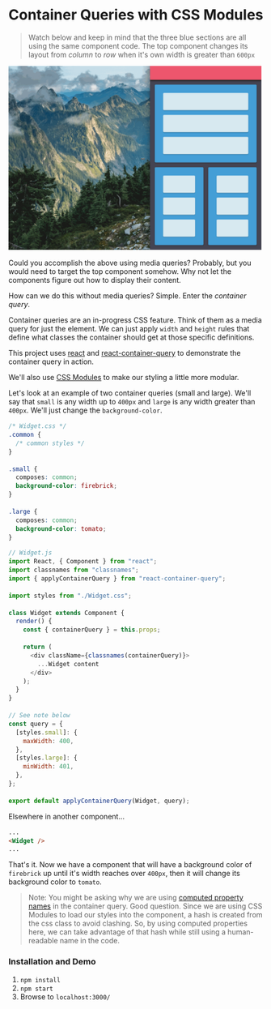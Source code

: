# Container Queries with CSS Modules
> Watch below and keep in mind that the three blue sections are all using the same component code. The top component changes its layout from _column_ to _row_ when it's own width is greater than `600px`

![Container Queries FTW](container-query.gif)

Could you accomplish the above using media queries? Probably, but you would need to target the top component somehow. Why not let the components figure out how to display their content.

How can we do this without media queries? Simple. Enter the *container query*.

Container queries are an in-progress CSS feature. Think of them as a media query for just the element. We can just apply `width` and `height` rules that define what classes the container should get at those specific definitions.

This project uses [react](https://facebook.github.io/react/) and [react-container-query](http://d6u.github.io/react-container-query/) to demonstrate the container query in action. 

We'll also use [CSS Modules](https://github.com/css-modules/css-modules) to make our styling a little more modular.

Let's look at an example of two container queries (small and large). We'll say that `small` is any width up to `400px` and `large` is any width greater than `400px`. We'll just change the `background-color`.
```css
/* Widget.css */
.common {
  /* common styles */
}

.small {
  composes: common;
  background-color: firebrick;
}

.large {
  composes: common;
  background-color: tomato;
}
```
```js
// Widget.js
import React, { Component } from "react";
import classnames from "classnames";
import { applyContainerQuery } from "react-container-query";

import styles from "./Widget.css";

class Widget extends Component {
  render() {
    const { containerQuery } = this.props;
  
    return (
      <div className={classnames(containerQuery)}>
        ...Widget content
      </div>
    );
  }
}

// See note below
const query = {
  [styles.small]: {
    maxWidth: 400,
  },
  [styles.large]: {
    minWidth: 401,
  },
};

export default applyContainerQuery(Widget, query);
```

Elsewhere in another component...
```html
...
<Widget />
...
```

That's it. Now we have a component that will have a background color of `firebrick` up until it's width reaches over `400px`, then it will change its background color to `tomato`.

> Note: You might be asking why we are using [computed property names](https://github.com/lukehoban/es6features#enhanced-object-literals) in the container query. Good question. Since we are using CSS Modules to load our styles into the component, a hash is created from the css class to avoid clashing. So, by using computed properties here, we can take advantage of that hash while still using a human-readable name in the code.

### Installation and Demo
1. `npm install`
2. `npm start`
3. Browse to `localhost:3000/`
